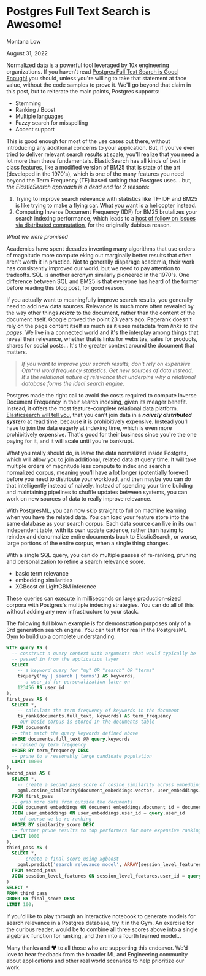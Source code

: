 # Postgres Full Text Search is Awesome!



Montana Low

August 31, 2022

Normalized data is a powerful tool leveraged by 10x engineering organizations. If you haven't read [Postgres Full Text Search is Good Enough!](http://rachbelaid.com/postgres-full-text-search-is-good-enough/) you should, unless you're willing to take that statement at face value, without the code samples to prove it. We'll go beyond that claim in this post, but to reiterate the main points, Postgres supports:

* Stemming
* Ranking / Boost
* Multiple languages
* Fuzzy search for misspelling
* Accent support

This is good enough for most of the use cases out there, without introducing any additional concerns to your application. But, if you've ever tried to deliver relevant search results at scale, you'll realize that you need a lot more than these fundamentals. ElasticSearch has all kinds of best in class features, like a modified version of BM25 that is state of the art (developed in the 1970's), which is one of the many features you need beyond the Term Frequency (TF) based ranking that Postgres uses... but, _the ElasticSearch approach is a dead end_ for 2 reasons:

1. Trying to improve search relevance with statistics like TF-IDF and BM25 is like trying to make a flying car. What you want is a helicopter instead.
2. Computing Inverse Document Frequency (IDF) for BM25 brutalizes your search indexing performance, which leads to a [host of follow on issues via distributed computation](https://en.wikipedia.org/wiki/Fallacies\_of\_distributed\_computing), for the originally dubious reason.

_What we were promised_

Academics have spent decades inventing many algorithms that use orders of magnitude more compute eking out marginally better results that often aren't worth it in practice. Not to generally disparage academia, their work has consistently improved our world, but we need to pay attention to tradeoffs. SQL is another acronym similarly pioneered in the 1970's. One difference between SQL and BM25 is that everyone has heard of the former before reading this blog post, for good reason.

If you actually want to meaningfully improve search results, you generally need to add new data sources. Relevance is much more often revealed by the way other things _**relate**_ to the document, rather than the content of the document itself. Google proved the point 23 years ago. Pagerank doesn't rely on the page content itself as much as it uses metadata from _links to the pages_. We live in a connected world and it's the interplay among things that reveal their relevance, whether that is links for websites, sales for products, shares for social posts... It's the greater context around the document that matters.

> _If you want to improve your search results, don't rely on expensive O(n\*m) word frequency statistics. Get new sources of data instead. It's the relational nature of relevance that underpins why a relational database forms the ideal search engine._

Postgres made the right call to avoid the costs required to compute Inverse Document Frequency in their search indexing, given its meager benefit. Instead, it offers the most feature-complete relational data platform. [Elasticsearch will tell you](https://www.elastic.co/guide/en/elasticsearch/reference/current/joining-queries.html), that you can't join data in a _**naively distributed system**_ at read time, because it is prohibitively expensive. Instead you'll have to join the data eagerly at indexing time, which is even more prohibitively expensive. That's good for their business since you're the one paying for it, and it will scale until you're bankrupt.

What you really should do, is leave the data normalized inside Postgres, which will allow you to join additional, related data at query time. It will take multiple orders of magnitude less compute to index and search a normalized corpus, meaning you'll have a lot longer (potentially forever) before you need to distribute your workload, and then maybe you can do that intelligently instead of naively. Instead of spending your time building and maintaining pipelines to shuffle updates between systems, you can work on new sources of data to really improve relevance.

With PostgresML, you can now skip straight to full on machine learning when you have the related data. You can load your feature store into the same database as your search corpus. Each data source can live in its own independent table, with its own update cadence, rather than having to reindex and denormalize entire documents back to ElasticSearch, or worse, large portions of the entire corpus, when a single thing changes.

With a single SQL query, you can do multiple passes of re-ranking, pruning and personalization to refine a search relevance score.

* basic term relevance
* embedding similarities
* XGBoost or LightGBM inference

These queries can execute in milliseconds on large production-sized corpora with Postgres's multiple indexing strategies. You can do all of this without adding any new infrastructure to your stack.

The following full blown example is for demonstration purposes only of a 3rd generation search engine. You can test it for real in the PostgresML Gym to build up a complete understanding.

```sql
WITH query AS (
  -- construct a query context with arguments that would typically be
  -- passed in from the application layer
  SELECT
    -- a keyword query for "my" OR "search" OR "terms"
    tsquery('my | search | terms') AS keywords,
    -- a user_id for personalization later on
    123456 AS user_id
),
first_pass AS (
  SELECT *,
    -- calculate the term frequency of keywords in the document
    ts_rank(documents.full_text, keywords) AS term_frequency
  -- our basic corpus is stored in the documents table
  FROM documents
  -- that match the query keywords defined above
  WHERE documents.full_text @@ query.keywords
  -- ranked by term frequency
  ORDER BY term_frequency DESC
  -- prune to a reasonably large candidate population
  LIMIT 10000
),
second_pass AS (
  SELECT *,
    -- create a second pass score of cosine_similarity across embeddings
    pgml.cosine_similarity(document_embeddings.vector, user_embeddings.vector) AS similarity_score
  FROM first_pass
  -- grab more data from outside the documents
  JOIN document_embeddings ON document_embeddings.document_id = documents.id
  JOIN user_embeddings ON user_embeddings.user_id = query.user_id
  -- of course we be re-ranking
  ORDER BY similarity_score DESC
  -- further prune results to top performers for more expensive ranking
  LIMIT 1000
),
third_pass AS (
  SELECT *,
    -- create a final score using xgboost
    pgml.predict('search relevance model', ARRAY[session_level_features.*]) AS final_score
  FROM second_pass
  JOIN session_level_features ON session_level_features.user_id = query.user_id
)
SELECT *
FROM third_pass
ORDER BY final_score DESC
LIMIT 100;
```

If you'd like to play through an interactive notebook to generate models for search relevance in a Postgres database, try it in the Gym. An exercise for the curious reader, would be to combine all three scores above into a single algebraic function for ranking, and then into a fourth learned model...



Many thanks and ❤️ to all those who are supporting this endeavor. We’d love to hear feedback from the broader ML and Engineering community about applications and other real world scenarios to help prioritize our work.
